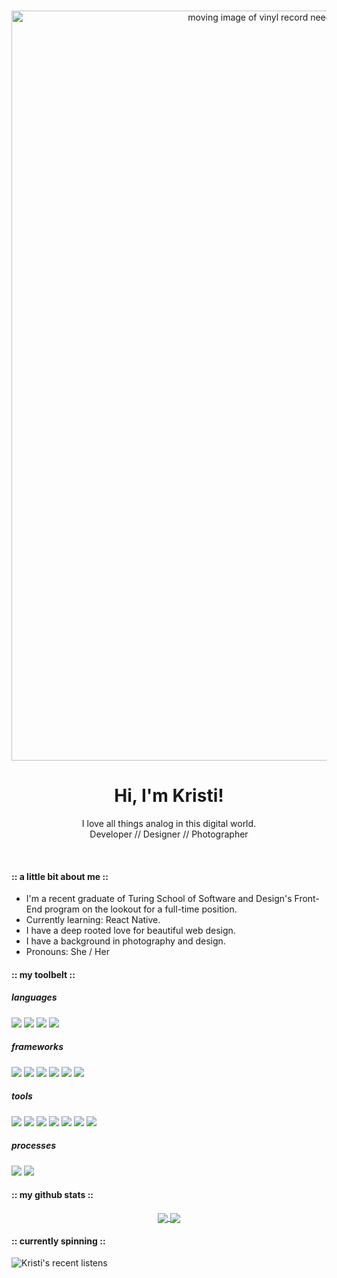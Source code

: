<br />
<p align="center">
    <img src="recordplayerheader.gif" alt="moving image of vinyl record needle dropping down with title text Kristi Miller Front-End Developer" width="1200">
</p>
<div align="center">
<h1>Hi, I'm Kristi!</h1>
<p>I love all things analog in this digital world.
<br/>
Developer // Designer // Photographer</p>
</div>
<br/>

#### :: a little bit about me ::

* I'm a recent graduate of Turing School of Software and Design's Front-End program on the lookout for a full-time position.
* Currently learning: React Native.
* I have a deep rooted love for beautiful web design.
* I have a background in photography and design.
* Pronouns: She / Her


#### :: my toolbelt ::

##### languages
<p>
  <img src="https://img.shields.io/badge/javascript%20-454851.svg?&style=for-the-badge&logo=javascript&logoColor=white" />
  <img src="https://img.shields.io/badge/typescript5%20-73956F.svg?&style=for-the-badge&logo=html5&logoColor=white" />
  <img src="https://img.shields.io/badge/html5%20-C97D60.svg?&style=for-the-badge&logo=html5&logoColor=white" />
  <img src="https://img.shields.io/badge/css3%20-745807.svg?&style=for-the-badge&logo=css3&logoColor=white" />
</p>

##### frameworks
<p>
  <img src="https://img.shields.io/badge/react%20-745807.svg?&style=for-the-badge&logo=react&logoColor=white" />
  <img src="https://img.shields.io/badge/sass%20-454851.svg?&style=for-the-badge&logo=sass&logoColor=white" />
  <img src="https://img.shields.io/badge/node.js%20-73956F.svg?&style=for-the-badge&logo=node.js&logoColor=white" />
  <img src="https://img.shields.io/badge/express.js%20-C97D60.svg?&style=for-the-badge&logo=express.js&logoColor=white" />
  <img src="https://img.shields.io/badge/mocha%20-745807.svg?&style=for-the-badge&logo=mocha&logoColor=white" />
  <img src="https://img.shields.io/badge/jest%20-454851.svg?&style=for-the-badge&logo=jest&logoColor=white" />
</p>

##### tools
<p>
  <img src="https://img.shields.io/badge/markdown%20-73956F.svg?&style=for-the-badge&logo=markdown&logoColor=white" />
  <img src="https://img.shields.io/badge/heroku%20-C97D60.svg?&style=for-the-badge&logo=heroku&logoColor=white" />
  <img src="https://img.shields.io/badge/CI%20-745807.svg?&style=for-the-badge&logo=CI&logoColor=white" />
  <img src="https://img.shields.io/badge/Git%20-454851.svg?&style=for-the-badge&logo=Git&logoColor=white" />
  <img src="https://img.shields.io/badge/greensock%20-73956F.svg?&style=for-the-badge&logo=greensock&logoColor=white" />
  <img src="https://img.shields.io/badge/Photoshop%20-C97D60.svg?&style=for-the-badge&logo=Photoshop&logoColor=white" />
  <img src="https://img.shields.io/badge/Lightroom%20-745807.svg?&style=for-the-badge&logo=Lightroom&logoColor=white" />
</p>

##### processes
<p>
  <img src="https://img.shields.io/badge/OOP%20-454851.svg?&style=for-the-badge&logo=OOP&logoColor=white" />
  <img src="https://img.shields.io/badge/TDD%20-73956F.svg?&style=for-the-badge&logo=TDD&logoColor=white" />
</p>

#### :: my github stats ::

<div align="center">
   <a href="">
    <img align="center" src="https://github-readme-stats-sigma-five.vercel.app/api?username=Kristiannmiller&show_icons=true&include_all_commits=true&count_private=true&theme=onedark&line_height=40" />
  </a>
  <a href="">
    <img align="center" src="https://github-readme-stats.vercel.app/api/top-langs/?username=Kristiannmiller&theme=onedark&line_height=40&hide=css"/>
  </a>
</div
<br/>

#### :: currently spinning ::

![Kristi's recent listens](https://spotify-recently-played-readme.vercel.app/api?user=121527228&count=5)
